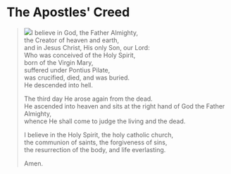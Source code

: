 # The Apostles' Creed

><img class="intro-right" src="/images/art-apostles-creed.png">I believe in God, the Father Almighty,  
>the Creator of heaven and earth,  
>and in Jesus Christ, His only Son, our Lord:  
>Who was conceived of the Holy Spirit,  
>born of the Virgin Mary,  
>suffered under Pontius Pilate,  
>was crucified, died, and was buried.  
>He descended into hell.  
>
>The third day He arose again from the dead.  
>He ascended into heaven and sits at the right hand of God the Father Almighty,  
>whence He shall come to judge the living and the dead.  
>
>I believe in the Holy Spirit, the holy catholic church,  
>the communion of saints, the forgiveness of sins,  
>the resurrection of the body, and life everlasting.  
>
>Amen.
